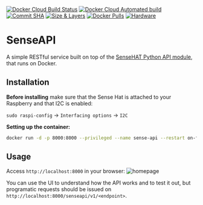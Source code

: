 [![Docker Cloud Build Status](https://img.shields.io/docker/cloud/build/tanasegabriel/sense-api.svg)](https://hub.docker.com/r/tanasegabriel/sense-api/builds)
[![Docker Cloud Automated build](https://img.shields.io/docker/cloud/automated/tanasegabriel/sense-api.svg)](https://hub.docker.com/r/tanasegabriel/sense-api)
[![Commit SHA](https://images.microbadger.com/badges/commit/tanasegabriel/sense-api.svg)](https://github.com/tanasegabriel/sense-api/commits/master)
[![Size & Layers](https://images.microbadger.com/badges/image/tanasegabriel/sense-api.svg)](https://hub.docker.com/r/tanasegabriel/sense-api/tags)
[![Docker Pulls](https://img.shields.io/docker/pulls/tanasegabriel/sense-api.svg?color=yellowgreen)](https://hub.docker.com/r/tanasegabriel/sense-api)
[![Hardware](https://img.shields.io/badge/hardware-Raspberry_Pi-purple)](https://www.raspberrypi.org/)

# SenseAPI
A simple RESTful service built on top of the [SenseHAT Python API module](https://pythonhosted.org/sense-hat/), that runs on Docker.

## Installation

**Before installing** make sure that the Sense Hat is attached to your Raspberry and that I2C is enabled:

`sudo raspi-config` -> `Interfacing options` -> `I2C`

**Setting up the container:**
```bash
docker run -d -p 8000:8000 --privileged --name sense-api --restart on-failure tanasegabriel/sense-api
```

## Usage
Access `http://localhost:8000` in your browser:
![homepage](https://i.imgur.com/0sLC54b.png)


You can use the UI to understand how the API works and to test it out, but programatic requests should be issued on `http://localhost:8000/senseapi/v1/<endpoint>`.
